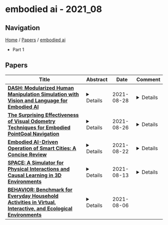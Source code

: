 # embodied ai - 2021_08

## Navigation

[Home](https://lixin97.github.io/arXivRadar) / [Papers](https://lixin97.github.io/arXivRadar/papers) / [embodied ai](https://lixin97.github.io/arXivRadar/papers/embodied_ai)

- Part 1

## Papers

| **Title** | **Abstract** | **Date** | **Comment** |
| --- | --- | --- | --- |
| **[DASH: Modularized Human Manipulation Simulation with Vision and Language for Embodied AI](http://arxiv.org/abs/2108.12536v1)** | <details>Creating virtual humans with embodied, human-like perceptual and actuation constraints has the promise to provide an integrated simulation platform for many scientific and engineering applications. We present Dynamic and Autonomous Simulated Human (DASH), an embodied virtual human that, given natural language commands, performs grasp-and-stack tasks in a physically-simulated cluttered environment solely using its own visual perception, proprioception, and touch, without requiring human motion data. By factoring the DASH system into a vision module, a language module, and manipulation modules of two skill categories, we can mix and match analytical and machine learning techniques for different modules so that DASH is able to not only perform randomly arranged tasks with a high success rate, but also do so under anthropomorphic constraints and with fluid and diverse motions. The modular design also favors analysis and extensibility to more complex manipulation skills.</details> | 2021-08-28 | <details>SCA'2021</details> |
| **[The Surprising Effectiveness of Visual Odometry Techniques for Embodied PointGoal Navigation](http://arxiv.org/abs/2108.11550v1)** | <details>It is fundamental for personal robots to reliably navigate to a specified goal. To study this task, PointGoal navigation has been introduced in simulated Embodied AI environments. Recent advances solve this PointGoal navigation task with near-perfect accuracy (99.6% success) in photo-realistically simulated environments, assuming noiseless egocentric vision, noiseless actuation, and most importantly, perfect localization. However, under realistic noise models for visual sensors and actuation, and without access to a "GPS and Compass sensor," the 99.6%-success agents for PointGoal navigation only succeed with 0.3%. In this work, we demonstrate the surprising effectiveness of visual odometry for the task of PointGoal navigation in this realistic setting, i.e., with realistic noise models for perception and actuation and without access to GPS and Compass sensors. We show that integrating visual odometry techniques into navigation policies improves the state-of-the-art on the popular Habitat PointNav benchmark by a large margin, improving success from 64.5% to 71.7% while executing 6.4 times faster.</details> | 2021-08-26 | <details>ICCV 2021</details> |
| **[Embodied AI-Driven Operation of Smart Cities: A Concise Review](http://arxiv.org/abs/2108.09823v1)** | <details>A smart city can be seen as a framework, comprised of Information and Communication Technologies (ICT). An intelligent network of connected devices that collect data with their sensors and transmit them using cloud technologies in order to communicate with other assets in the ecosystem plays a pivotal role in this framework. Maximizing the quality of life of citizens, making better use of resources, cutting costs, and improving sustainability are the ultimate goals that a smart city is after. Hence, data collected from connected devices will continuously get thoroughly analyzed to gain better insights into the services that are being offered across the city; with this goal in mind that they can be used to make the whole system more efficient. Robots and physical machines are inseparable parts of a smart city. Embodied AI is the field of study that takes a deeper look into these and explores how they can fit into real-world environments. It focuses on learning through interaction with the surrounding environment, as opposed to Internet AI which tries to learn from static datasets. Embodied AI aims to train an agent that can See (Computer Vision), Talk (NLP), Navigate and Interact with its environment (Reinforcement Learning), and Reason (General Intelligence), all at the same time. Autonomous driving cars and personal companions are some of the examples that benefit from Embodied AI nowadays. In this paper, we attempt to do a concise review of this field. We will go through its definitions, its characteristics, and its current achievements along with different algorithms, approaches, and solutions that are being used in different components of it (e.g. Vision, NLP, RL). We will then explore all the available simulators and 3D interactable databases that will make the research in this area feasible. Finally, we will address its challenges and identify its potentials for future research.</details> | 2021-08-22 | <details>Cyberphysical Smart Cities Infrastructures: Optimal Operation and Intelligent Decision Making 2021</details> |
| **[SPACE: A Simulator for Physical Interactions and Causal Learning in 3D Environments](http://arxiv.org/abs/2108.06180v1)** | <details>Recent advancements in deep learning, computer vision, and embodied AI have given rise to synthetic causal reasoning video datasets. These datasets facilitate the development of AI algorithms that can reason about physical interactions between objects. However, datasets thus far have primarily focused on elementary physical events such as rolling or falling. There is currently a scarcity of datasets that focus on the physical interactions that humans perform daily with objects in the real world. To address this scarcity, we introduce SPACE: A Simulator for Physical Interactions and Causal Learning in 3D Environments. The SPACE simulator allows us to generate the SPACE dataset, a synthetic video dataset in a 3D environment, to systematically evaluate physics-based models on a range of physical causal reasoning tasks. Inspired by daily object interactions, the SPACE dataset comprises videos depicting three types of physical events: containment, stability and contact. These events make up the vast majority of the basic physical interactions between objects. We then further evaluate it with a state-of-the-art physics-based deep model and show that the SPACE dataset improves the learning of intuitive physics with an approach inspired by curriculum learning. Repository: https://github.com/jiafei1224/SPACE</details> | 2021-08-13 | <details>Accepted to ICCV 21, Simulation Technology for Embodied AI (SEAI) Workshop</details> |
| **[BEHAVIOR: Benchmark for Everyday Household Activities in Virtual, Interactive, and Ecological Environments](http://arxiv.org/abs/2108.03332v1)** | <details>We introduce BEHAVIOR, a benchmark for embodied AI with 100 activities in simulation, spanning a range of everyday household chores such as cleaning, maintenance, and food preparation. These activities are designed to be realistic, diverse, and complex, aiming to reproduce the challenges that agents must face in the real world. Building such a benchmark poses three fundamental difficulties for each activity: definition (it can differ by time, place, or person), instantiation in a simulator, and evaluation. BEHAVIOR addresses these with three innovations. First, we propose an object-centric, predicate logic-based description language for expressing an activity's initial and goal conditions, enabling generation of diverse instances for any activity. Second, we identify the simulator-agnostic features required by an underlying environment to support BEHAVIOR, and demonstrate its realization in one such simulator. Third, we introduce a set of metrics to measure task progress and efficiency, absolute and relative to human demonstrators. We include 500 human demonstrations in virtual reality (VR) to serve as the human ground truth. Our experiments demonstrate that even state of the art embodied AI solutions struggle with the level of realism, diversity, and complexity imposed by the activities in our benchmark. We make BEHAVIOR publicly available at behavior.stanford.edu to facilitate and calibrate the development of new embodied AI solutions.</details> | 2021-08-06 |  |
